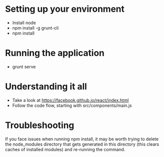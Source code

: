 # Setting up your environment

- Install node
- npm install -g grunt-cli
- npm install


# Running the application

- grunt serve


# Understanding it all

- Take a look at https://facebook.github.io/react/index.html
- Follow the code flow, starting with src/components/main.js

# Troubleshooting

If you face issues when running npm install, it may be worth trying to delete the node_modules directory that
gets generated in this directory (this clears caches of installed modules) and re-running the command.
